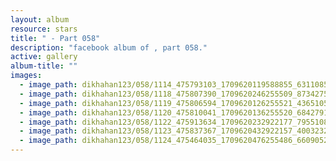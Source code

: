 ```yaml
---
layout: album
resource: stars
title: " - Part 058"
description: "facebook album of , part 058."
active: gallery
album-title: ""
images:
  - image_path: dikhahan123/058/1114_475793103_1709620119588855_6311085166555684774_n.jpg
  - image_path: dikhahan123/058/1118_475807390_1709620246255509_8734275858062903826_n.jpg
  - image_path: dikhahan123/058/1119_475806594_1709620126255521_4365105055823658607_n.jpg
  - image_path: dikhahan123/058/1120_475810041_1709620136255520_6842791418524170086_n.jpg
  - image_path: dikhahan123/058/1122_475913634_1709620232922177_7955108289439907979_n.jpg
  - image_path: dikhahan123/058/1123_475837367_1709620432922157_4003232999160823630_n.jpg
  - image_path: dikhahan123/058/1124_475464035_1709620476255486_6609052141672256933_n.jpg
---
```

